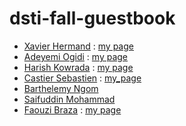 # dsti-fall-guestbook

* [Xavier Hermand](https://github.com/RReivax) : [my page](pages/hermand.md)
* [Adeyemi Ogidi](https://github.com/adeyemi-ogidi) : [my page](pages/yemi.md)
* [Harish Kowrada](https://github.com/hkowrada) : [my page](pages/harish.md)
* [Castier Sebastien](https://github.com/scastier) : [my_page](pages/sebastien.md)
* [Barthelemy Ngom](https://github.com/bngom)
* [Saifuddin Mohammad](https://github.com/yaxis1)
* [Faouzi Braza](https://github.com/fbraza) : [my page](pages/faouzi.md)
